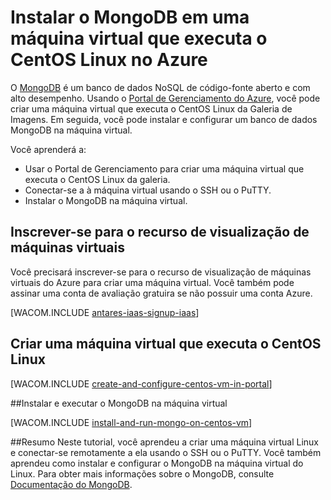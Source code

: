 <properties linkid="store-mongodb-virtual-machines-linux-centos" urlDisplayName="Instalar o MongoDB" pageTitle="Instalar o MongoDB em uma máquina virtual que executa o CentOS Linux no Azure" metaKeywords="Azure, MongoDB" description="Saiba como instalar o Mongo DB em uma máquina virtual no Azure." metaCanonical="" services="" documentationCenter="" title="Instalar o MongoDB instalar em uma máquina virtual que executa o CentOS Linux no Azure" authors="" solutions="" manager="" editor="" />

# Instalar o MongoDB em uma máquina virtual que executa o CentOS Linux no Azure

O [MongoDB][MongoDB] é um banco de dados NoSQL de código-fonte aberto e com alto desempenho.  Usando o [Portal de Gerenciamento do Azure][AzurePortal], você pode criar uma máquina virtual que executa o CentOS Linux da Galeria de Imagens.  Em seguida, você pode instalar e configurar um banco de dados MongoDB na máquina virtual.

Você aprenderá a:

- Usar o Portal de Gerenciamento para criar uma máquina virtual que executa o CentOS Linux da galeria.
- Conectar-se a à máquina virtual usando o SSH ou o PuTTY.
- Instalar o MongoDB na máquina virtual.

## Inscrever-se para o recurso de visualização de máquinas virtuais

Você precisará inscrever-se para o recurso de visualização de máquinas virtuais do Azure para criar uma máquina virtual. Você também pode assinar uma conta de avaliação gratuira se não possuir uma conta Azure.

[WACOM.INCLUDE [antares-iaas-signup-iaas](../includes/antares-iaas-signup-iaas.md)]

## Criar uma máquina virtual que executa o CentOS Linux

[WACOM.INCLUDE [create-and-configure-centos-vm-in-portal](../includes/create-and-configure-centos-vm-in-portal.md)]

##Instalar e executar o MongoDB na máquina virtual

[WACOM.INCLUDE [install-and-run-mongo-on-centos-vm](../includes/install-and-run-mongo-on-centos-vm.md)]

##Resumo
Neste tutorial, você aprendeu a criar uma máquina virtual Linux e conectar-se remotamente a ela usando o SSH ou o PuTTY.  Você também aprendeu como instalar e configurar o MongoDB na máquina virtual do Linux.  Para obter mais informações sobre o MongoDB, consulte [Documentação do MongoDB][MongoDocs].

[MongoDocs]: http://www.mongodb.org/display/DOCS/Home
[MongoDB]: http://www.mongodb.org/
[AzurePortal]: http://manage.windowsazure.com

